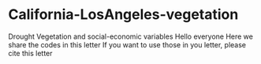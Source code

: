 # California-LosAngeles-vegetation
Drought Vegetation and social-economic variables
Hello everyone
Here we share the codes in this letter
If you want to use those in you letter, please cite this letter

